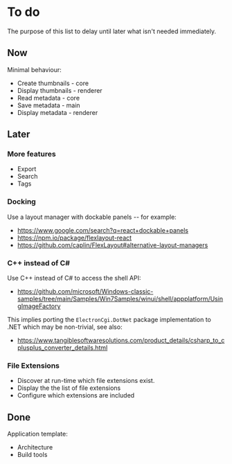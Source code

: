 # To do

The purpose of this list to delay until later what isn't needed immediately.

## Now

Minimal behaviour:

- Create thumbnails - core
- Display thumbnails - renderer
- Read metadata - core
- Save metadata - main
- Display metadata - renderer

## Later

### More features

- Export
- Search
- Tags

### Docking

Use a layout manager with dockable panels -- for example:

- https://www.google.com/search?q=react+dockable+panels
- https://npm.io/package/flexlayout-react
- https://github.com/caplin/FlexLayout#alternative-layout-managers

### C++ instead of C#

Use C++ instead of C# to access the shell API:

- https://github.com/microsoft/Windows-classic-samples/tree/main/Samples/Win7Samples/winui/shell/appplatform/UsingImageFactory

This implies porting the `ElectronCgi.DotNet` package implementation to .NET which may be non-trivial, see also:

- https://www.tangiblesoftwaresolutions.com/product_details/csharp_to_cplusplus_converter_details.html

### File Extensions

- Discover at run-time which file extensions exist.
- Display the the list of file extensions
- Configure which extensions are included

## Done

Application template:

- Architecture
- Build tools
